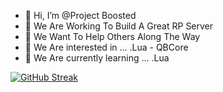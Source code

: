 - 👋 Hi, I’m @Project Boosted
- 👀 We Are Working To Build A Great RP Server
- 👀 We Want To Help Others Along The Way
- 👀 We Are interested in ... .Lua - QBCore
- 🌱 We Are currently learning ... .Lua

[![GitHub Streak](https://github-readme-streak-stats.herokuapp.com/?Project-Boosted=DenverCoder1)](https://git.io/streak-stats)

<!---
Project-Boosted/Project-Boosted is a ✨ special ✨ repository because its `README.md` (this file) appears on your GitHub profile.
You can click the Preview link to take a look at your changes.
--->
